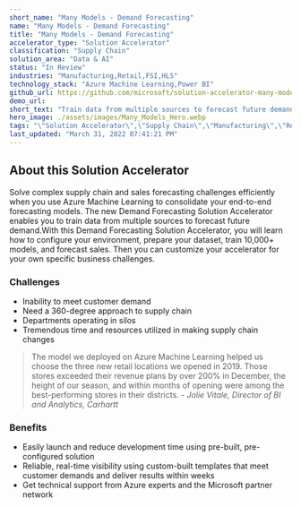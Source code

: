 ```yaml
---
short_name: "Many Models - Demand Forecasting"
name: "Many Models - Demand Forecasting"
title: "Many Models - Demand Forecasting"
accelerator_type: "Solution Accelerator"
classification: "Supply Chain"
solution_area: "Data & AI"
status: "In Review"
industries: "Manufacturing,Retail,FSI,HLS"
technology_stack: "Azure Machine Learning,Power BI"
github_url: https://github.com/microsoft/solution-accelerator-many-models
demo_url: 
short_text: "Train data from multiple sources to forecast future demand."
hero_image: ./assets/images/Many_Models_Hero.webp
tags: "\"Solution Accelerator\",\"Supply Chain\",\"Manufacturing\",\"Retail\",\"FSI\",\"HLS\",\"Azure Machine Learning\",\"Power BI\""
last_updated: "March 31, 2022 07:41:21 PM"
---
```

## About this Solution Accelerator

Solve complex supply chain and sales forecasting challenges efficiently when you use Azure Machine Learning to consolidate your end-to-end forecasting models. The new Demand Forecasting Solution Accelerator enables you to train data from multiple sources to forecast future demand.With this Demand Forecasting Solution Accelerator, you will learn how to configure your environment, prepare your dataset, train 10,000+ models, and forecast sales. Then you can customize your accelerator for your own specific business challenges.

### Challenges

* Inability to meet customer demand
* Need a 360-degree approach to supply chain
* Departments operating in silos
* Tremendous time and resources utilized in making supply chain changes

> The model we deployed on Azure Machine Learning helped us choose the three new retail locations we opened in 2019. Those stores exceeded their revenue plans by over 200% in December, the height of our season, and within months of opening were among the best-performing stores in their districts. - _Jolie Vitale, Director of BI and Analytics, Carhartt_

### Benefits

* Easily launch and reduce development time using pre-built, pre-configured solution
* Reliable, real-time visibility using custom-built templates that meet customer demands and deliver results within weeks
* Get technical support from Azure experts and the Microsoft partner network
